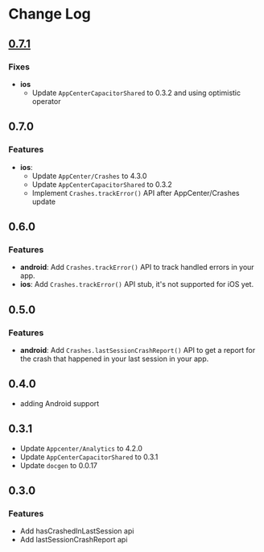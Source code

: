 # Change Log

## [0.7.1](https://github.com/capacitor-community/appcenter-sdk-capacitor/compare/@capacitor-community/appcenter-crashes@0.7.0...@capacitor-community/appcenter-crashes@0.7.1)

### Fixes

* **ios**
  * Update `AppCenterCapacitorShared` to 0.3.2 and using optimistic operator

## 0.7.0

### Features

* **ios**: 
    * Update `AppCenter/Crashes` to 4.3.0
    * Update `AppCenterCapacitorShared` to 0.3.2
    * Implement `Crashes.trackError()` API after AppCenter/Crashes update

## 0.6.0

### Features

* **android**: Add `Crashes.trackError()` API to track handled errors in your app.
* **ios**: Add `Crashes.trackError()` API stub, it's not supported for iOS yet.

## 0.5.0

### Features

* **android**: Add `Crashes.lastSessionCrashReport()` API to get a report for the crash that happened in your last session in your app.

## 0.4.0

* adding Android support

## 0.3.1

* Update `Appcenter/Analytics` to 4.2.0
* Update `AppCenterCapacitorShared` to 0.3.1
* Update `docgen` to 0.0.17

## 0.3.0

### Features

* Add hasCrashedInLastSession api
* Add lastSessionCrashReport api
